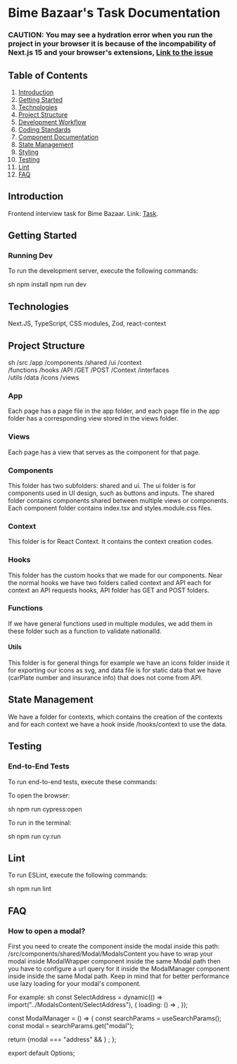 # Bime Bazaar's Task Documentation

### CAUTION: You may see a hydration error when you run the project in your browser it is because of the incompability of Next.js 15 and your browser's extensions, [Link to the issue](https://www.reddit.com/r/nextjs/comments/1gabiqn/hydration_error_when_installing_nextjs_15/?rdt=46729) 

## Table of Contents

1. [Introduction](#introduction)
2. [Getting Started](#getting-started)
3. [Technologies](#technologies)
4. [Project Structure](#project-structure)
5. [Development Workflow](#development-workflow)
6. [Coding Standards](#coding-standards)
7. [Component Documentation](#component-documentation)
8. [State Management](#state-management)
9. [Styling](#styling)
10. [Testing](#testing)
11. [Lint](#lint)
12. [FAQ](#faq)

## Introduction

Frontend interview task for Bime Bazaar.
Link: [Task](https://bime-bazaar.vercel.app/).

## Getting Started

### Running Dev

To run the development server, execute the following commands:

sh
npm install
npm run dev


## Technologies
Next.JS, TypeScript, CSS modules, Zod, react-context

## Project Structure


sh
/src
  /app
  /components
    /shared
    /ui
  /context  
  /functions
  /hooks
    /API
      /GET
      /POST
    /Context
  /interfaces  
  /utils
    /data
    /icons
  /views


### App

Each page has a page file in the app folder, and each page file in the app folder has a corresponding view stored in the views folder.

### Views

Each page has a view that serves as the component for that page.

### Components

This folder has two subfolders: shared and ui. The ui folder is for components used in UI design, such as buttons and inputs. The shared folder contains components shared between multiple views or components. Each component folder contains index.tsx and styles.module.css files.

### Context

This folder is for React Context. It contains the context creation codes.

### Hooks

This folder has the custom hooks that we made for our components. Near the normal hooks we have two folders called context and API each for context an API requests hooks, API folder has GET and POST folders.

### Functions

If we have general functions used in multiple modules, we add them in these folder such as a function to validate nationalId.

#### Utils

This folder is for general things for example we have an icons folder inside it for exporting our icons as svg, and data file is for static data that we have (carPlate number and insurance info) that does not come from API.

## State Management

We have a folder for contexts, which contains the creation of the contexts and for each context we have a hook inside /hooks/context to use the data.

## Testing

### End-to-End Tests

To run end-to-end tests, execute these commands:

To open the browser:

sh
npm run cypress:open


To run in the terminal:

sh
npm run cy:run


## Lint
To run ESLint, execute the following commands:

sh
npm run lint


## FAQ
### How to open a modal?
First you need to create the component inside the modal inside this path: /src/components/shared/Modal/ModalsContent you have to wrap your modal inside ModalWrapper component inside the same Modal path then you have to configure a url query for it inside the ModalManager component inside inside the same Modal path. Keep in mind that for better performance use lazy loading for your modal's component.

For example: 
sh
const SelectAddress = dynamic(() => import("../ModalsContent/SelectAddress"), {
  loading: () => <Spinner />,
});

const ModalManager = () => {
  const searchParams = useSearchParams();
  const modal = searchParams.get("modal");

  return {modal === "address" && <SelectAddress />}
;
};

export default Options;
